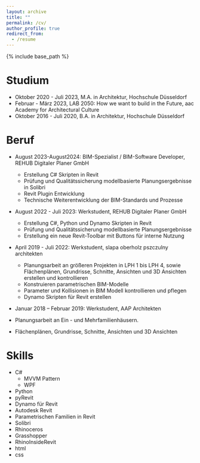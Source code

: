 ```yaml
---
layout: archive
title: ""
permalink: /cv/
author_profile: true
redirect_from:
  - /resume
---
```


{% include base_path %}

Studium
======
* Oktober 2020 - Juli 2023, M.A.  in Architektur, Hochschule Düsseldorf
* Februar - März 2023, LAB 2050: How we want to build in the Future,  aac Academy for Architectural Culture
* Oktober 2016 - Juli 2020, B.A. in Architektur, Hochschule Düsseldorf

Beruf
======
* August 2023-August2024: BIM-Spezialist /  BIM-Software Developer, REHUB Digitaler Planer GmbH
  * Erstellung C# Skripten in Revit
  * Prüfung und Qualitätssicherung modellbasierte Planungsergebnisse in Solibri
  * Revit Plugin Entwicklung
  * Technische Weiterentwicklung der BIM-Standards und Prozesse

* August 2022 - Juli 2023: Werkstudent, REHUB Digitaler Planer GmbH
  * Erstellung C#, Python und Dynamo Skripten in Revit
  * Prüfung und Qualitätssicherung modellbasierte Planungsergebnisse
  * Erstellung ein neue Revit-Toolbar mit Buttons für interne Nutzung

* April 2019 - Juli 2022:  Werkstudent, slapa oberholz pszczulny architekten
  * Planungsarbeit an größeren Projekten in LPH 1 bis LPH 4, sowie Flächenplänen, Grundrisse, Schnitte, Ansichten und 3D Ansichten erstellen und kontrollieren
  * Konstruieren parametrischen BIM-Modelle
  * Parameter und Kollisionen in BIM Modell kontrollieren und pflegen
  * Dynamo Skripten für Revit erstellen

*  Januar 2018 – Februar 2019:  Werkstudent, AAP Architekten
  * Planungsarbeit an Ein - und Mehrfamilienhäusern. 
  * Flächenplänen, Grundrisse, Schnitte, Ansichten und 3D Ansichten

Skills
======
* C#
  * MVVM Pattern
  * WPF
* Python
* pyRevit
* Dynamo für Revit 
* Autodesk Revit 
* Parametrischen Familien in Revit 
* Solibri
* Rhinoceros
* Grasshopper
* RhinoInsideRevit
* html
* css

